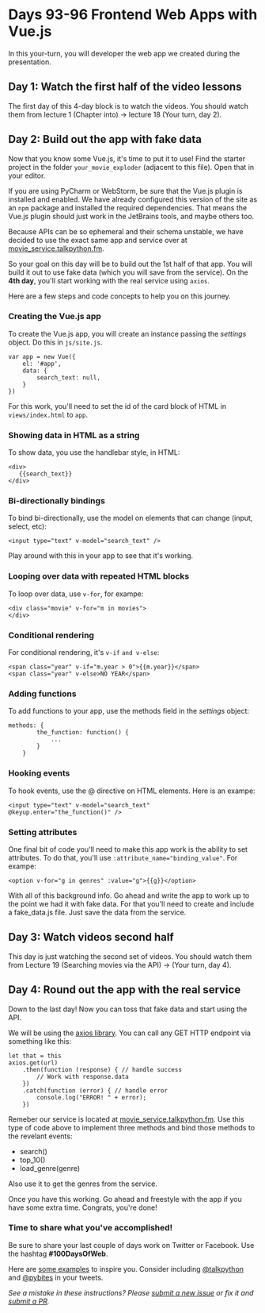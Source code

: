 # Days 93-96 Frontend Web Apps with Vue.js

In this your-turn, you will developer the web app we created during the presentation.

## Day 1: Watch the first half of the video lessons

The first day of this 4-day block is to watch the videos. You should watch them from lecture 1 (Chapter into) -> lecture 18 (Your turn, day 2). 

## Day 2: Build out the app with fake data 

Now that you know some Vue.js, it's time to put it to use! Find the starter project in the folder `your_movie_exploder` (adjacent to this file). Open that in your editor. 

If you are using PyCharm or WebStorm, be sure that the Vue.js plugin is installed and enabled. We have already configured this version of the site as an `npm` package and installed the required dependencies. That means the Vue.js plugin should just work in the JetBrains tools, and maybe others too.

Because APIs can be so ephemeral and their schema unstable, we have decided to use the exact same app and service over at [movie_service.talkpython.fm](http://movie_service.talkpython.fm/). 

So your goal on this day will be to build out the 1st half of that app. You will build it out to use fake data (which you will save from the service). On the **4th day**, you'll start working with the real service using `axios`.

Here are a few steps and code concepts to help you on this journey.

### Creating the Vue.js app

To create the Vue.js app, you will create an instance passing the *settings* object. Do this in `js/site.js`.

```
var app = new Vue({
    el: '#app',
    data: {
        search_text: null,
    }
})
```

For this work, you'll need to set the id of the card block of HTML in `views/index.html` to `app`.

### Showing data in HTML as a string

To show data, you use the handlebar style, in HTML:

```
<div>
   {{search_text}}
</div>
```

### Bi-directionally bindings

To bind bi-directionally, use the model on elements that can change (input, select, etc):

```
<input type="text" v-model="search_text" />
```

Play around with this in your app to see that it's working.

### Looping over data with repeated HTML blocks

To loop over data, use `v-for`, for exampe:

```
<div class="movie" v-for="m in movies">
</div>
```

### Conditional rendering

For conditional rendering, it's `v-if` `and v-else`:

```
<span class="year" v-if="m.year > 0">{{m.year}}</span>
<span class="year" v-else>NO YEAR</span>
```

### Adding functions

To add functions to your app, use the methods field in the *settings* object:

```
methods: {
        the_function: function() {
            ...
        }
    }
```

### Hooking events

To hook events, use the @ directive on HTML elements. Here is an exampe:

```
<input type="text" v-model="search_text"  @keyup.enter="the_function()" />
```

### Setting attributes

One final bit of code you'll need to make this app work is the ability to set attributes. To do that, you'll use `:attribute_name="binding_value"`. For exampe:

```
<option v-for="g in genres" :value="g">{{g}}</option>
```

With all of this background info. Go ahead and write the app to work up to the point we had it with fake data. For that you'll need to create and include a fake_data.js file. Just save the data from the service.


## Day 3: Watch videos second half

This day is just watching the second set of videos. You should watch them from Lecture 19 (Searching movies via the API) -> (Your turn, day 4).

## Day 4: Round out the app with the real service

Down to the last day! Now you can toss that fake data and start using the API.

We will be using the [axios library](https://github.com/axios/axios). You can call any GET HTTP endpoint via something like this:

```
let that = this
axios.get(url)
    .then(function (response) { // handle success
        // Work with response.data
    })
    .catch(function (error) { // handle error
        console.log("ERROR! " + error);
    })
```

Remeber our service is located at [movie_service.talkpython.fm](http://movie_service.talkpython.fm/). Use this type of code above to implement three methods and bind those methods to the revelant events:

* search()
* top_10()
* load_genre(genre)

Also use it to get the genres from the service.

Once you have this working. Go ahead and freestyle with the app if you have some extra time. Congrats, you're done!

### Time to share what you've accomplished!

Be sure to share your last couple of days work on Twitter or Facebook. Use the hashtag **#100DaysOfWeb**. 

Here are [some examples](https://twitter.com/search?q=%23100DaysOfCode) to inspire you. Consider including [@talkpython](https://twitter.com/talkpython) and [@pybites](https://twitter.com/pybites) in your tweets.

*See a mistake in these instructions? Please [submit a new issue](https://github.com/talkpython/100daysofweb-with-python-course/issues) or fix it and [submit a PR](https://github.com/talkpython/100daysofweb-with-python-course/pulls).*
